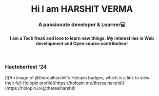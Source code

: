 <h1 align="center">Hi I am HARSHIT VERMA</h1>
<h3 align="center">A passionate developer & Learner💻</h3>
<h4 align="center">I am a Tech freak and love to learn new things. My interest lies in Web development and Open source contribution! </h4>
<br/>
<h3 align="left">Hactoberfest '24</h3>
[![An image of @therealharshit's Holopin badges, which is a link to view their full Holopin profile](https://holopin.me/therealharshit)](https://holopin.io/@therealharshit)

